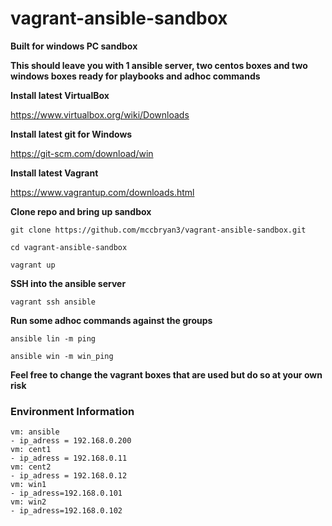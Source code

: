 # vagrant-ansible-sandbox

**Built for windows PC sandbox**

**This should leave you with 1 ansible server, two centos boxes and two windows boxes ready for playbooks and adhoc commands**

**Install latest VirtualBox**

https://www.virtualbox.org/wiki/Downloads

**Install latest git for Windows**

https://git-scm.com/download/win

**Install latest Vagrant**

https://www.vagrantup.com/downloads.html

**Clone repo and bring up sandbox**

    git clone https://github.com/mccbryan3/vagrant-ansible-sandbox.git

    cd vagrant-ansible-sandbox

    vagrant up

**SSH into the ansible server**

    vagrant ssh ansible

**Run some adhoc commands against the groups**

    ansible lin -m ping

    ansible win -m win_ping

**Feel free to change the vagrant boxes that are used but do so at your own risk**

<h3>Environment Information</h3>

    vm: ansible
    - ip_adress = 192.168.0.200  
    vm: cent1
    - ip_adress = 192.168.0.11
    vm: cent2
    - ip_adress = 192.168.0.12
    vm: win1
    - ip_adress=192.168.0.101
    vm: win2
    - ip_adress=192.168.0.102
    
